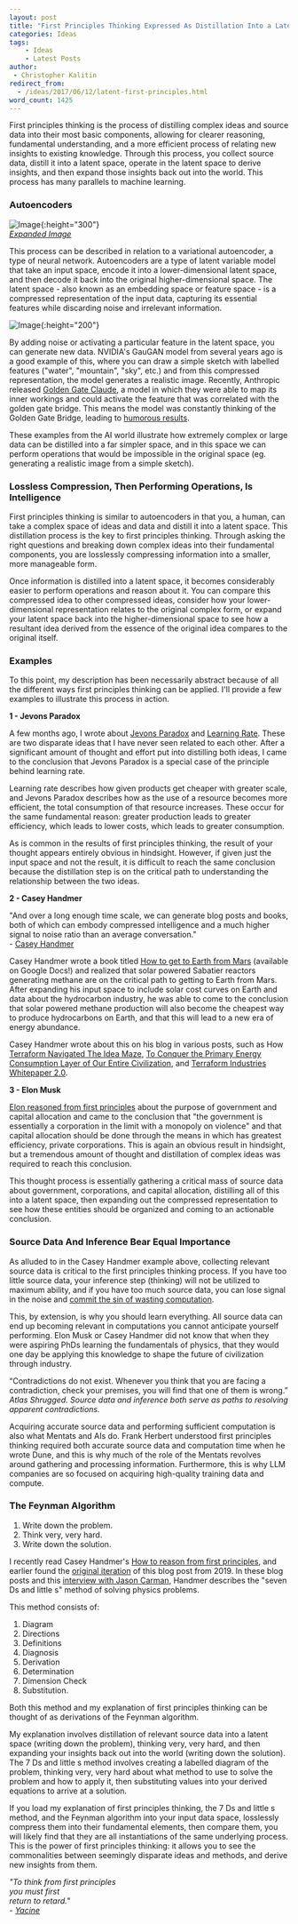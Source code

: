 ```yaml
---
layout: post
title: "First Principles Thinking Expressed As Distillation Into a Latent Space"
categories: Ideas
tags:
    - Ideas
    - Latest Posts
author:
 - Christopher Kalitin
redirect_from:
  - /ideas/2017/06/12/latent-first-principles.html
word_count: 1425
---
```

<head>
    <meta property="og:image" content="{{site.url}}/assets/images/latent-first-principles/autoencoder.png">
</head>

First principles thinking is the process of distilling complex ideas and source data into their most basic components, allowing for clearer reasoning, fundamental understanding, and a more efficient process of relating new insights to existing knowledge. Through this process, you collect source data, distill it into a latent space, operate in the latent space to derive insights, and then expand those insights back out into the world. This process has many parallels to machine learning.

### **Autoencoders**

![Image](/assets/images/latent-first-principles/autoencoder.png){:height="300"}  
*[Expanded Image](/assets/images/latent-first-principles/autoencoder.png)*

This process can be described in relation to a variational autoencoder, a type of neural network. Autoencoders are a type of latent variable model that take an input space, encode it into a lower-dimensional latent space, and then decode it back into the original higher-dimensional space. The latent space - also known as an embedding space or feature space - is a compressed representation of the input data, capturing its essential features while discarding noise and irrelevant information. 

![Image](/assets/images/latent-first-principles/GauGAN.jpg){:height="200"}  

By adding noise or activating a particular feature in the latent space, you can generate new data. NVIDIA's GauGAN model from several years ago is a good example of this, where you can draw a simple sketch with labelled features ("water", "mountain", "sky", etc.) and from this compressed representation, the model generates a realistic image. Recently, Anthropic released [Golden Gate Claude](https://www.anthropic.com/news/golden-gate-claude), a model in which they were able to map its inner workings and could activate the feature that was correlated with the golden gate bridge. This means the model was constantly thinking of the Golden Gate Bridge, leading to [humorous results](https://x.com/LinkofSunshine/status/1904275393470758930).

These examples from the AI world illustrate how extremely complex or large data can be distilled into a far simpler space, and in this space we can perform operations that would be impossible in the original space (eg. generating a realistic image from a simple sketch).

### **Lossless Compression, Then Performing Operations, Is Intelligence**

First principles thinking is similar to autoencoders in that you, a human, can take a complex space of ideas and data and distill it into a latent space. This distillation process is the key to first principles thinking. Through asking the right questions and breaking down complex ideas into their fundamental components, you are losslessly compressing information into a smaller, more manageable form.

Once information is distilled into a latent space, it becomes considerably easier to perform operations and reason about it. You can compare this compressed idea to other compressed ideas, consider how your lower-dimensional representation relates to the original complex form, or expand your latent space back into the higher-dimensional space to see how a resultant idea derived from the essence of the original idea compares to the original itself.

### **Examples**

To this point, my description has been necessarily abstract because of all the different ways first principles thinking can be applied. I'll provide a few examples to illustrate this process in action.

**1 - Jevons Paradox**  

A few months ago, I wrote about [Jevons Paradox](https://ckalitin.github.io/technology/2025/05/03/jevons-learning-rate.html) and [Learning Rate](https://ckalitin.github.io/technology/2024/11/19/s-curve-examples.html). These are two disparate ideas that I have never seen related to each other. After a significant amount of thought and effort put into distilling both ideas, I came to the conclusion that Jevons Paradox is a special case of the principle behind learning rate.

Learning rate describes how given products get cheaper with greater scale, and Jevons Paradox describes how as the use of a resource becomes more efficient, the total consumption of that resource increases. These occur for the same fundamental reason: greater production leads to greater efficiency, which leads to lower costs, which leads to greater consumption.

As is common in the results of first principles thinking, the result of your thought appears entirely obvious in hindsight. However, if given just the input space and not the result, it is difficult to reach the same conclusion because the distillation step is on the critical path to understanding the relationship between the two ideas.

**2 - Casey Handmer**  

"And over a long enough time scale, we can generate blog posts and books, both of which can embody compressed intelligence and a much higher signal to noise ratio than an average conversation."  
\- [Casey Handmer](https://caseyhandmer.wordpress.com/2025/05/21/questions-about-ai-2025/)

Casey Handmer wrote a book titled [How to get to Earth from Mars](https://docs.google.com/document/d/1qfztXXRWr1km6U4H44dSpyG7I-Xspd4GkBQmKVjKmbM/edit?tab=t.0#heading=h.em6io3x86bgs) (available on Google Docs!) and realized that solar powered Sabatier reactors generating methane are on the critical path to getting to Earth from Mars. After expanding his input space to include solar cost curves on Earth and data about the hydrocarbon industry, he was able to come to the conclusion that solar powered methane production will also become the cheapest way to produce hydrocarbons on Earth, and that this will lead to a new era of energy abundance.

Casey Handmer wrote about this on his blog in various posts, such as How [Terraform Navigated The Idea Maze](https://caseyhandmer.wordpress.com/2024/06/24/how-terraform-navigated-the-idea-maze/), [To Conquer the Primary Energy Consumption Layer of Our Entire Civilization](https://caseyhandmer.wordpress.com/2025/04/08/to-conquer-the-primary-energy-consumption-layer-of-our-entire-civilization/), and [Terraform Industries Whitepaper 2.0](https://caseyhandmer.wordpress.com/2023/01/09/terraform-industries-whitepaper-2-0/).

**3 - Elon Musk**  

[Elon reasoned from first principles](https://www.youtube.com/live/lSD_vpfikbE?t=735s) about the purpose of government and capital allocation and came to the conclusion that "the government is essentially a corporation in the limit with a monopoly on violence" and that capital allocation should be done through the means in which has greatest efficiency, private corporations. This is again an obvious result in hindsight, but a tremendous amount of thought and distillation of complex ideas was required to reach this conclusion.

This thought process is essentially gathering a critical mass of source data about government, corporations, and capital allocation, distilling all of this into a latent space, then expanding out the compressed representation to see how these entities should be organized and coming to an actionable conclusion.

### **Source Data And Inference Bear Equal Importance**

As alluded to in the Casey Handmer example above, collecting relevant source data is critical to the first principles thinking process. If you have too little source data, your inference step (thinking) will not be utilized to maximum ability, and if you have too much source data, you can lose signal in the noise and [commit the sin of wasting computation](https://www.eoht.info/page/Energetic%20imperative).

This, by extension, is why you should learn everything. All source data can end up becoming relevant in computations you cannot anticipate yourself performing. Elon Musk or Casey Handmer did not know that when they were aspiring PhDs learning the fundamentals of physics, that they would one day be applying this knowledge to shape the future of civilization through industry.

“Contradictions do not exist. Whenever you think that you are facing a contradiction, check your premises, you will find that one of them is wrong.”  
*Atlas Shrugged. Source data and inference both serve as paths to resolving apparent contradictions.*

Acquiring accurate source data and performing sufficient computation is also what Mentats and AIs do. Frank Herbert understood first principles thinking required both accurate source data and computation time when he wrote Dune, and this is why much of the role of the Mentats revolves around gathering and processing information. Furthermore, this is why LLM companies are so focused on acquiring high-quality training data and compute.

### **The Feynman Algorithm**

1. Write down the problem.
2. Think very, very hard.
3. Write down the solution.

I recently read Casey Handmer's [How to reason from first principles](https://caseyhandmer.wordpress.com/2025/07/16/how-to-reason-from-first-principles/), and earlier found the [original iteration](https://caseyhandmer.wordpress.com/2019/10/15/in-space-no-one-can-reason-by-analogy/) of this blog post from 2019. In these blog posts and this [interview with Jason Carman](https://youtu.be/ekEdq6PhC0Q?si=QdibHhVhUwjjqO4P&t=1312), Handmer describes the "seven Ds and little s" method of solving physics problems.

This method consists of:  
1. Diagram  
2. Directions  
3. Definitions  
4. Diagnosis  
5. Derivation  
6. Determination  
7. Dimension Check  
8. Substitution.

Both this method and my explanation of first principles thinking can be thought of as derivations of the Feynman algorithm.

My explanation involves distillation of relevant source data into a latent space (writing down the problem), thinking very, very hard, and then expanding your insights back out into the world (writing down the solution). The 7 Ds and little s method involves creating a labelled diagram of the problem, thinking very, very hard about what method to use to solve the problem and how to apply it, then substituting values into your derived equations to arrive at a solution.

If you load my explanation of first principles thinking, the 7 Ds and little s method, and the Feynman algorithm into your input data space, losslessly compress them into their fundamental elements, then compare them, you will likely find that they are all instantiations of the same underlying process. This is the power of first principles thinking: it allows you to see the commonalities between seemingly disparate ideas and methods, and derive new insights from them.

<i>"To think from first principles  
you must first  
return to retard."  
\- [Yacine](https://x.com/yacineMTB/status/1906700878989652138)</i>